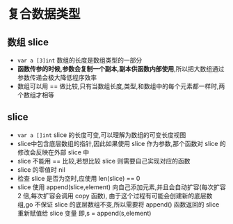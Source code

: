 # 复合数据类型

## 数组 slice
- `var a [3]int` 数组的长度是数组类型的一部分
- **函数传参的时候,参数会复制一个副本,副本供函数内部使用**,所以把大数组通过参数传递会极大降低程序效率
- 数组可以用 == 做比较,只有当数组长度,类型,和数组中的每个元素都一样时,两个数组才相等

## slice
- `var a []int` slice 的长度可变,可以理解为数组的可变长度视图
- slice中包含底层数组的指针,因此如果使用 slice 作为参数,那个函数对 slice 的修改会反映在外部 slice 中
- slice 不能用 == 比较,若想比较 slice 则需要自己实现对应的函数
- slice 的零值时 nil
- 检查 slice 是否为空时,应使用 len(slice) == 0
- slice 使用 append(slice,element) 向自己添加元素,并且会自动扩容(每次扩容 2 倍,每次扩容会调用 copy 函数),
由于这个过程有可能会创建新的底层数组,go 不保证 slice 的底层数组不变,所以需要将 append() 函数返回的 slice 重新赋值给 slice 变量
即,s = append(s,element)
